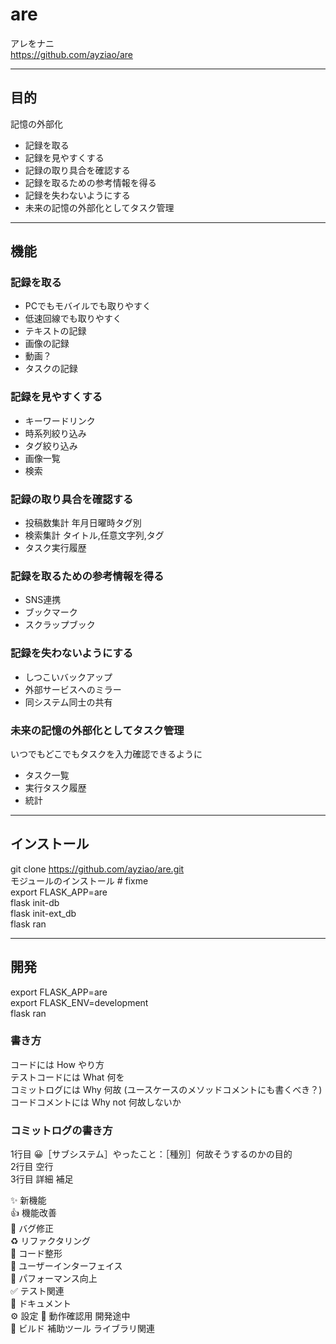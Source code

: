 # are
アレをナニ  
https://github.com/ayziao/are

---
## 目的
記憶の外部化
* 記録を取る
* 記録を見やすくする
* 記録の取り具合を確認する
* 記録を取るための参考情報を得る
* 記録を失わないようにする
* 未来の記憶の外部化としてタスク管理

---
## 機能
### 記録を取る
* PCでもモバイルでも取りやすく
* 低速回線でも取りやすく
* テキストの記録
* 画像の記録
* 動画？
* タスクの記録

### 記録を見やすくする
* キーワードリンク
* 時系列絞り込み
* タグ絞り込み
* 画像一覧
* 検索

### 記録の取り具合を確認する
* 投稿数集計 年月日曜時タグ別
* 検索集計 タイトル,任意文字列,タグ
* タスク実行履歴

### 記録を取るための参考情報を得る
* SNS連携
* ブックマーク
* スクラップブック

### 記録を失わないようにする
* しつこいバックアップ
* 外部サービスへのミラー
* 同システム同士の共有

### 未来の記憶の外部化としてタスク管理
いつでもどこでもタスクを入力確認できるように

* タスク一覧
* 実行タスク履歴
* 統計



---
## インストール
git clone https://github.com/ayziao/are.git  
モジュールのインストール  # fixme  
export FLASK_APP=are  
flask init-db  
flask init-ext_db  
flask ran  

---
## 開発
export FLASK_APP=are  
export FLASK_ENV=development  
flask ran  

### 書き方
コードには How やり方  
テストコードには What 何を   
コミットログには Why 何故 (ユースケースのメソッドコメントにも書くべき？)  
コードコメントには Why not 何故しないか  

### コミットログの書き方
1行目 😀［サブシステム］やったこと：［種別］何故そうするのかの目的  
2行目 空行  
3行目 詳細 補足  

✨ 新機能  
👍 機能改善  
🐜 バグ修正  
♻️ リファクタリング  
🧹 コード整形  
🎨 ユーザーインターフェイス  
💪 パフォーマンス向上  
✅ テスト関連  
📜 ドキュメント  
⚙ 設定
🚧 動作確認用 開発途中  
🤖 ビルド 補助ツール ライブラリ関連  
